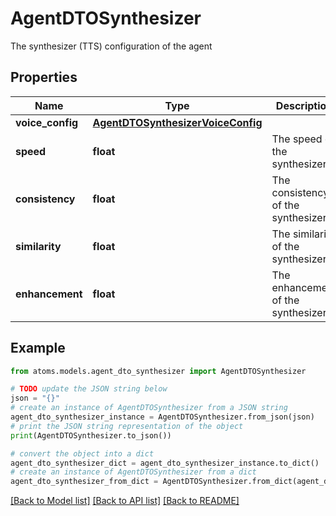 # AgentDTOSynthesizer

The synthesizer (TTS) configuration of the agent

## Properties

Name | Type | Description | Notes
------------ | ------------- | ------------- | -------------
**voice_config** | [**AgentDTOSynthesizerVoiceConfig**](AgentDTOSynthesizerVoiceConfig.md) |  | [optional] 
**speed** | **float** | The speed of the synthesizer | [optional] [default to 1.2]
**consistency** | **float** | The consistency of the synthesizer | [optional] [default to 0.5]
**similarity** | **float** | The similarity of the synthesizer | [optional] [default to 0]
**enhancement** | **float** | The enhancement of the synthesizer | [optional] [default to 1]

## Example

```python
from atoms.models.agent_dto_synthesizer import AgentDTOSynthesizer

# TODO update the JSON string below
json = "{}"
# create an instance of AgentDTOSynthesizer from a JSON string
agent_dto_synthesizer_instance = AgentDTOSynthesizer.from_json(json)
# print the JSON string representation of the object
print(AgentDTOSynthesizer.to_json())

# convert the object into a dict
agent_dto_synthesizer_dict = agent_dto_synthesizer_instance.to_dict()
# create an instance of AgentDTOSynthesizer from a dict
agent_dto_synthesizer_from_dict = AgentDTOSynthesizer.from_dict(agent_dto_synthesizer_dict)
```
[[Back to Model list]](../README.md#documentation-for-models) [[Back to API list]](../README.md#documentation-for-api-endpoints) [[Back to README]](../README.md)


